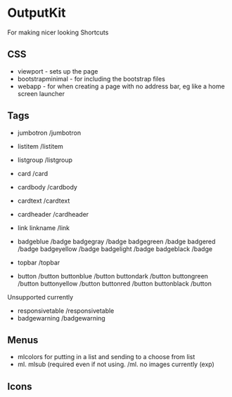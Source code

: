 # OutputKit
For making nicer looking Shortcuts


## CSS

- viewport - sets up the page
- bootstrapminimal - for including the bootstrap files
- webapp - for when creating a page with no address bar, eg like a home screen launcher


## Tags
- jumbotron    /jumbotron
- listitem    /listitem
- listgroup   /listgroup

- card      /card
- cardbody   /cardbody
- cardtext   /cardtext
- cardheader   /cardheader
- link    linkname   /link 
- badgeblue    /badge
  badgegray     /badge
  badgegreen   /badge
  badgered      /badge
  badgeyellow    /badge
  badgelight     /badge
  badgeblack    /badge
- topbar   /topbar
- button /button
  buttonblue  /button
  buttondark     /button
  buttongreen  /button
  buttonyellow    /button
  buttonred    /button 
  buttonblack  /button


Unsupported currently
- responsivetable    /responsivetable
- badgewarning    /badgewarning

## Menus
- mlcolors for putting in a list and sending to a choose from list
- ml.   mlsub (required even if not using.  /ml. no images currently (exp)

## Icons


